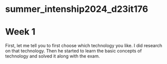 # summer_intenship2024_d23it176
# Week 1
First, let me tell you to first choose which technology you like. I did research on that technology. Then he started to learn the basic concepts of technology and solved it along with the exam.
